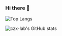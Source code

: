 ### Hi there 👋

<!--
**czx-lab/czx-lab** is a ✨ _special_ ✨ repository because its `README.md` (this file) appears on your GitHub profile.

Here are some ideas to get you started:

- 🔭 I’m currently working on ...
- 🌱 I’m currently learning ...
- 👯 I’m looking to collaborate on ...
- 🤔 I’m looking for help with ...
- 💬 Ask me about ...
- 📫 How to reach me: ...
- 😄 Pronouns: ...
- ⚡ Fun fact: ...
-->
![Top Langs](https://github-readme-stats.vercel.app/api/top-langs/?username=czx-lab&layout=compact&theme=tokyonight)

![czx-lab's GitHub stats](https://github-readme-stats.vercel.app/api?username=czx-lab&show_icons=true&theme=tokyonight) 
